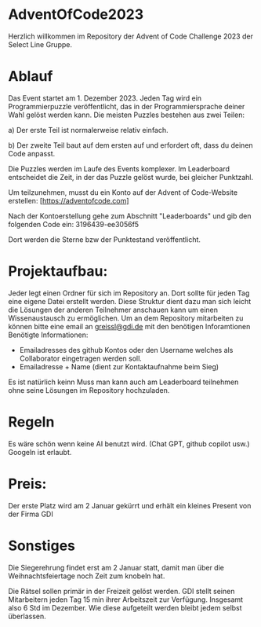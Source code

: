 # AdventOfCode2023

Herzlich willkommen im Repository der Advent of Code Challenge 2023 der Select Line Gruppe.

# Ablauf

Das Event startet am 1. Dezember 2023. Jeden Tag wird ein Programmierpuzzle veröffentlicht, das in der Programmiersprache deiner Wahl gelöst werden kann. Die meisten Puzzles bestehen aus zwei Teilen:

a) Der erste Teil ist normalerweise relativ einfach.

b) Der zweite Teil baut auf dem ersten auf und erfordert oft, dass du deinen Code anpasst.

Die Puzzles werden im Laufe des Events komplexer. Im Leaderboard entscheidet die Zeit, in der das Puzzle gelöst wurde, bei gleicher Punktzahl.

Um teilzunehmen, musst du ein Konto auf der Advent of Code-Website erstellen:  [https://adventofcode.com]

Nach der Kontoerstellung gehe zum Abschnitt "Leaderboards" und gib den folgenden Code ein: 3196439-ee3056f5

Dort werden die Sterne bzw der Punktestand veröffentlicht.

# Projektaufbau:

Jeder legt einen Ordner für sich im Repository an. 
Dort sollte für jeden Tag eine eigene Datei erstellt werden.
Diese Struktur dient dazu man sich leicht die Lösungen der anderen Teilnehmer anschauen kann um einen Wissenaustausch zu ermöglichen.
Um an dem Repository mitarbeiten zu können bitte eine email an greissl@gdi.de mit den benötigen Inforamtionen
Benötigte Informationen:
  - Emailadresses des github Kontos oder den Username welches als Collaborator eingetragen werden soll.
  - Emailadresse + Name (dient zur Kontaktaufnahme beim Sieg) 

Es ist natürlich keinn Muss man kann auch am Leaderboard teilnehmen ohne seine Lösungen im Repository hochzuladen. 

# Regeln

Es wäre schön wenn keine AI benutzt wird. (Chat GPT, github copilot  usw.) 
Googeln ist erlaubt. 

# Preis:

Der erste Platz wird am 2 Januar gekürrt und erhält ein kleines Present von der Firma GDI

# Sonstiges

Die Siegerehrung findet erst am 2 Januar statt, damit man über die Weihnachtsfeiertage noch Zeit zum knobeln hat.

Die Rätsel sollen primär in der Freizeit gelöst werden. GDI stellt seinen Mitarbeitern jeden Tag 15 min ihrer Arbeitszeit zur Verfügung. 
Insgesamt also 6 Std im Dezember. Wie diese aufgeteilt werden bleibt jedem selbst überlassen. 



